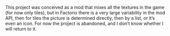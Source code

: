 This project was conceived as a mod that mixes all the textures in the game (for now only tiles), but in Factorio there is a very large variability in the mod API, then for tiles the picture is determined directly, then by a list, or it’s even an icon. For now the project is abandoned, and I don’t know whether I will return to it.
